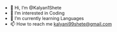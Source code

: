 - 👋 Hi, I’m @Kalyan1Shete
- 👀 I’m interested in Coding
- 🌱 I’m currently learning Languages
- 📫 How to reach me kalyani99shete@gmail.com

<!---
Kalyan1Shete/Kalyan1Shete is a ✨ special ✨ repository because its `README.md` (this file) appears on your GitHub profile.
You can click the Preview link to take a look at your changes.
--->
